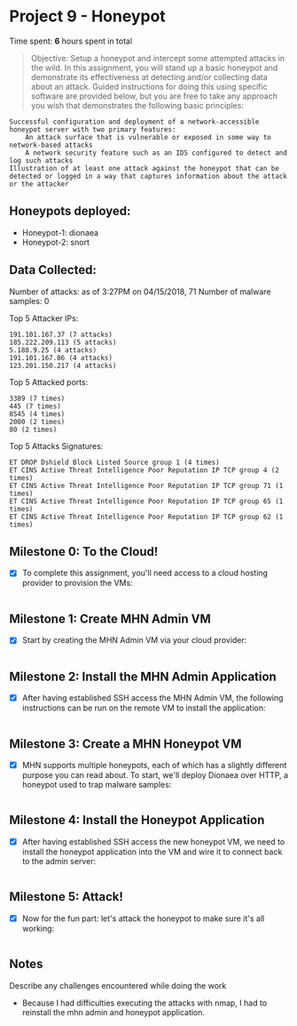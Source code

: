 # Project 9 - Honeypot

Time spent: **6** hours spent in total

> Objective: Setup a honeypot and intercept some attempted attacks in the wild.
In this assignment, you will stand up a basic honeypot and demonstrate its effectiveness at detecting and/or collecting data about an attack. Guided instructions for doing this using specific software are provided below, but you are free to take any approach you wish that demonstrates the following basic principles:

    Successful configuration and deployment of a network-accessible honeypot server with two primary features:
        An attack surface that is vulnerable or exposed in some way to network-based attacks
        A network security feature such as an IDS configured to detect and log such attacks
    Illustration of at least one attack against the honeypot that can be detected or logged in a way that captures information about the attack or the attacker

## Honeypots deployed:
- Honeypot-1: dionaea
- Honeypot-2: snort
## Data Collected:
Number of attacks: as of 3:27PM on 04/15/2018, 71
Number of malware samples: 0

Top 5 Attacker IPs:

    191.101.167.37 (7 attacks)
    185.222.209.113 (5 attacks)
    5.188.9.25 (4 attacks)
    191.101.167.86 (4 attacks)
    123.201.150.217 (4 attacks)
    
    
Top 5 Attacked ports:

    3389 (7 times)
    445 (7 times)
    8545 (4 times)
    2000 (2 times)
    80 (2 times)


Top 5 Attacks Signatures:

    ET DROP Dshield Block Listed Source group 1 (4 times)
    ET CINS Active Threat Intelligence Poor Reputation IP TCP group 4 (2 times)
    ET CINS Active Threat Intelligence Poor Reputation IP TCP group 71 (1 times)
    ET CINS Active Threat Intelligence Poor Reputation IP TCP group 65 (1 times)
    ET CINS Active Threat Intelligence Poor Reputation IP TCP group 62 (1 times)


## Milestone 0: To the Cloud!

- [x] To complete this assignment, you'll need access to a cloud hosting provider to provision the VMs: 
<img src='Milestone-0.gif' title='Milestone 0' width='' alt='' />

## Milestone 1: Create MHN Admin VM

- [x] Start by creating the MHN Admin VM via your cloud provider: 
<img src='Milestone-1.gif' title='Milestone 1' width='' alt='' />

## Milestone 2: Install the MHN Admin Application

- [x] After having established SSH access the MHN Admin VM, the following instructions can be run on the remote VM to install the application: 
<img src='Milestone-2.gif' title='Milestone 2' width='' alt='' />

## Milestone 3: Create a MHN Honeypot VM

- [x] MHN supports multiple honeypots, each of which has a slightly different purpose you can read about. To start, we'll deploy Dionaea over HTTP, a honeypot used to trap malware samples:
<img src='Milestone-3.gif' title='Milestone 3' width='' alt='' />

## Milestone 4: Install the Honeypot Application

- [x] After having established SSH access the new honeypot VM, we need to install the honeypot application into the VM and wire it to connect back to the admin server:
<img src='Milestone-4.gif' title='Milestone 4' width='' alt='' />

## Milestone 5: Attack!

- [x] Now for the fun part: let's attack the honeypot to make sure it's all working:
<img src='Milestone-5.gif' title='Milestone 5' width='' alt='' />


## Notes

Describe any challenges encountered while doing the work

- Because I had difficulties executing the attacks with nmap, I had to reinstall the mhn admin and honeypot application.
